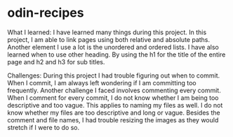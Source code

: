 # odin-recipes
What I learned:
I have learned many things during this project. In this project, I am able to link pages using both relative and absolute paths. Another element I use a lot is the unordered and ordered lists. I have also learned when to use other heading. By using the h1 for the title of the entire page and h2 and h3 for sub titles.

Challenges:
During this project I had trouble figuring out when to commit. When I commit, I am always left wondering if I am committing too frequently. Another challenge I faced involves commenting every commit. When I comment for every commit, I do not know whether I am being too descriptive and too vague. This applies to naming my files as well. I do not know whether my files are too descriptive and long or vague. Besides the comment and file names, I had trouble resizing the images as they would stretch if I were to do so. 